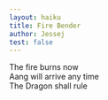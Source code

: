```yaml
---
layout: haiku
title: Fire Bender
author: Jessej
test: false
---
```


The fire burns now <br>
Aang will arrive any time <br>
The Dragon shall rule <br>